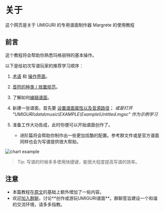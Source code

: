 # 关于

这个网页是关于 UMIGURI 的专用谱面制作器 Margrete 的使用教程


## 前言

这个教程将会帮助你熟悉玛格丽特的基本操作。

以下是给初次写谱玩家的推荐学习顺序：

1. [术语](docs/terminologies) 和 [操作界面](docs/basic/basic-screen-desc)。

2. [音符的种类 / 放置规范](docs/basic/basic-chart-regulation)。

3. 了解如何[编辑谱面](docs/basic/basic-edit-chart)。

4. 新建一张谱面，首先要 [设置谱面属性以及音源路径](docs/basic/basic-chart-property)； *或是打开 "UMIGURI\data\music\EXAMPLE\Example\Untitled.mgxc" 作为示例学习*

5. 准备工作大功告成，此时你便可以开始谱面创作了。
   * 进阶篇将会帮助你制作出一些更加炫酷的配置。参考群文件或是官方谱面同样也会为写谱提供很大帮助。

![chart example](imgs/example/chart-example.png)

> Tip: 写谱的时候多多使用快捷键，能很大程度提高写谱的效率。

## 注意

* 本篇教程在[原文](https://margrete.inonote.jp/#/)的基础上额外增加了一些内容。
* 欢迎[加入群聊](http://qm.qq.com/cgi-bin/qm/qr?_wv=1027&k=vsMprVebJ4PS-PDhHOyga7c0TDdLKqDc&authKey=eCMiKDj2bPf446M2TsTz3X9ffjcJudpSsa%2B1oqnL%2BynjH3I1Zj3j54rLV%2B40dv%2B1&noverify=0&group_code=863841531")，讨论**创作或游玩UMIGURI谱面**。群聊意旨建设一个和谐的交流环境，请多多指教。
